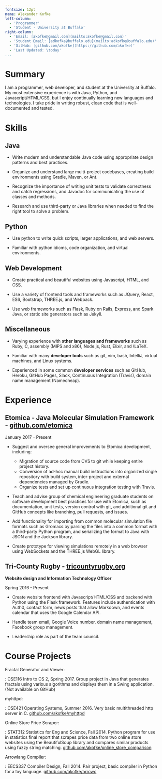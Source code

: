 ```yaml
---
fontsize: 12pt
name: Alexander Kofke
left-column:
  - 'Programmer'
  - 'Student - University at Buffalo'
right-column:
  - 'Email: [akofke@gmail.com](mailto:akofke@gmail.com)'
  - 'Student Email: [adkofke@buffalo.edu](mailto:adkofke@buffalo.edu)'
  - 'GitHub: [github.com/akofke](https://github.com/akofke)'
  - 'Last Updated: \today'
...
```


# Summary

I am a programmer, web developer, and student at the University at Buffalo. My most extensive
experience is with Java, Python, and Javascript/HTML/CSS, but I enjoy continually learning
new languages and technologies. I take pride in writing robust, clean code that is
well-documented and tested.

# Skills

## Java
* Write modern and understandable Java code using appropriate design patterns and best
practices.

* Organize and understand large multi-project codebases, creating build environments
using Gradle, Maven, or Ant.

* Recognize the importance of writing unit tests to validate correctness and catch regressions, and Javadoc for communicating the use of classes and methods.

* Research and use third-party or Java libraries when needed to find the right tool to solve
a problem.

## Python
* Use python to write quick scripts, larger applications, and web servers.

* Familiar with python idioms, code organization, and virtual environments. 
    
## Web Development
* Create practical and beautiful websites using Javascript, HTML, and CSS.

* Use a variety of frontend tools and frameworks such as JQuery, React, ES6, Bootstrap,
THREE.js, and Webpack.

* Use web frameworks such as Flask, Ruby on Rails, Express, and Spark Java, or static site generators
such as Jekyll.

## Miscellaneous

* Varying experience with **other languages and frameworks** such as Ruby, C,
assembly (MIPS and x86), Node.js, Rust, Elixir, and \LaTeX.

* Familiar with many **developer tools** such as git, vim, bash, IntelliJ, virtual machines, and Linux systems.

* Experienced in some common **developer services** such as GitHub, Heroku, GitHub Pages,
  Slack, Continuous Integration (Travis), domain name management (Namecheap).

# Experience

## **Etomica** - Java Molecular Simulation Framework - [github.com/etomica](https://github.com/etomica)

January 2017 - Present

* Suggest and oversee general improvements to Etomica development, including:
    * Migration of source code from CVS to git while keeping entire project history.
    * Conversion of ad-hoc manual build instructions into organized single repository with build system,
        inter-project and external dependencies managed by Gradle. 
    * Organize tests and set up continuous integration testing with Travis.

* Teach and advise group of chemical engineering graduate students on software development best practices for use with Etomica, such as documentation, unit tests, version control with git, and additional git and GitHub concepts like branching, pull requests, and issues.

* Add functionality for importing from common molecular simulation file formats such as Gromacs by parsing the files into a common format with a third-party Python program, and serializing the format to Java with JSON and the Jackson library.

* Create prototype for viewing simulations remotely in a web browser using WebSockets and the THREE.js WebGL library. 

## **Tri-County Rugby** - [tricountyrugby.org](https://www.tricountyrugby.org)

**Website design and Information Technology Officer**

Spring 2016 - Present

- Create website frontend with Javascript/HTML/CSS and backend with Python using the Flask framework. Features include
authentication with Auth0, contact form, news posts that allow Markdown, and events calendar that uses the Google Calendar API.

- Handle team email, Google Voice number, domain name management, Facebook group management. 

- Leadership role as part of the team council.


# Course Projects

Fractal Generator and Viewer:

: CSE116 Intro to CS 2, Spring 2017. Group project in Java that generates fractals using various algorithms and displays them in a Swing application. (Not available on GitHub)

myhttpd:

: CSE421 Operating Systems, Summer 2016. Very basic multithreaded http server in C. [github.com/akofke/myhttpd](https://github.com/akofke/myhttpd)

Online Store Price Scraper:

: STAT312 Statistics for Eng and Science, Fall 2014. Python program for use in statistics final report that scrapes price data from
two online store websites using the BeautifulSoup library and compares similar products using fuzzy string matching. [github.com/akofke/online_store_comparison](https://github.com/akofke/online_store_comparison)

Arrowlang Compiler:

: EECS337 Compiler Design, Fall 2014. Pair project, basic compiler in Python for a toy language. [github.com/akofke/arrowc](https://github.com/akofke/arrowc)


